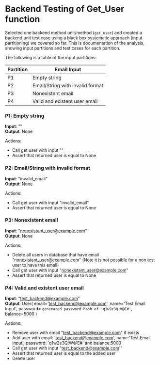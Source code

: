 # Backend Testing of Get_User function

Selected one backend method unit/method (`get_user`) and created a backend unit test case using a black box systematic approach (input partitioning) we covered so far. This is documentation of the analysis, showing input partitions and test cases for each partition.

The following is a table of the input partitions:

|     Partition    |     Email   Input    |
|-|-|
|     P1     |     Empty string    |
|     P2          |     Email/String with invalid format    |
|     P3    |     Nonexistent email    |
|     P4    |     Valid and existent user email    |
   
   
### P1:  Empty string
**Input**: ""   
**Output**: None

Actions:
 - Call get user with input ""
 - Assert that returned user is equal to None  
   
    
### P2:  Email/String with invalid format
**Input**: "invalid_email"   
**Output**: None

Actions:
 - Call get user with input "invalid_email"
 - Assert that returned user is equal to None   
    
   
### P3:  Nonexistent email
**Input**: "nonexistant_user@example.com"   
**Output**: None
   
Actions:
 - Delete all users in database that have email "nonexistant_user@example.com" (Note it is not possible for a non test user to have this email)
 - Call get user with input "nonexistant_user@example.com"
 - Assert that returned user is equal to None  

        
### P4:  Valid and existent user email
**Input**: "test_backend@example.com"   
**Output**: User(
    email='test_backend@example.com',
    name='Test Email Input', 
    password= `generated password hash of 'q1w2e3Q!W@E#'`, 
    balance=5000
)
   
Actions:
 - Remove user with email "test_backend@example.com" if exists
 - Add user with email: 'test_backend@example.com', name:'Test Email Input', password: 'q1w2e3Q!W@E#' and balance:5000
 - Call get user with input "test_backend@example.com'"
 - Assert that returned user is equal to the added user
 - Delete user
